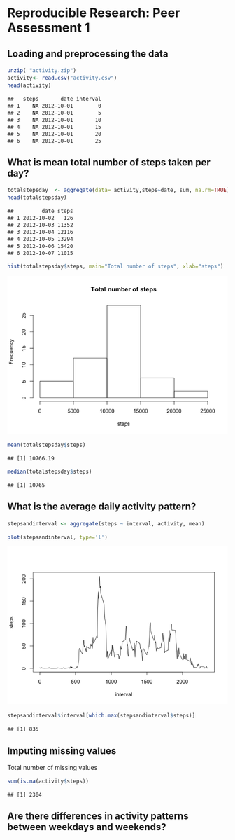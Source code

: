 # Reproducible Research: Peer Assessment 1


## Loading and preprocessing the data


```r
unzip( "activity.zip")
activity<- read.csv("activity.csv")
head(activity)
```

```
##   steps       date interval
## 1    NA 2012-10-01        0
## 2    NA 2012-10-01        5
## 3    NA 2012-10-01       10
## 4    NA 2012-10-01       15
## 5    NA 2012-10-01       20
## 6    NA 2012-10-01       25
```

## What is mean total number of steps taken per day?

```r
totalstepsday  <- aggregate(data= activity,steps~date, sum, na.rm=TRUE)
head(totalstepsday)
```

```
##         date steps
## 1 2012-10-02   126
## 2 2012-10-03 11352
## 3 2012-10-04 12116
## 4 2012-10-05 13294
## 5 2012-10-06 15420
## 6 2012-10-07 11015
```


```r
hist(totalstepsday$steps, main="Total number of steps", xlab="steps")
```

![](PA1_template_files/figure-html/unnamed-chunk-3-1.png) 


```r
mean(totalstepsday$steps)
```

```
## [1] 10766.19
```

```r
median(totalstepsday$steps)
```

```
## [1] 10765
```

## What is the average daily activity pattern?


```r
stepsandinterval <- aggregate(steps ~ interval, activity, mean)
```


```r
plot(stepsandinterval, type='l')
```

![](PA1_template_files/figure-html/unnamed-chunk-6-1.png) 


```r
stepsandinterval$interval[which.max(stepsandinterval$steps)]
```

```
## [1] 835
```


## Imputing missing values
Total number of missing values

```r
sum(is.na(activity$steps))
```

```
## [1] 2304
```




## Are there differences in activity patterns between weekdays and weekends?


